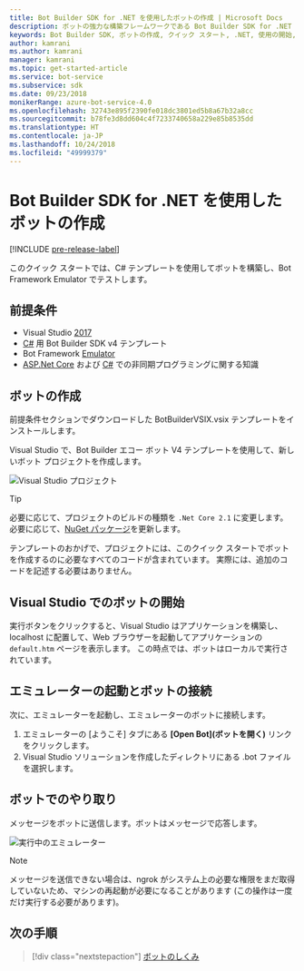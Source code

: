```yaml
---
title: Bot Builder SDK for .NET を使用したボットの作成 | Microsoft Docs
description: ボットの強力な構築フレームワークである Bot Builder SDK for .NET を使用してボットを作成します。
keywords: Bot Builder SDK, ボットの作成, クイック スタート, .NET, 使用の開始, C# ボット
author: kamrani
ms.author: kamrani
manager: kamrani
ms.topic: get-started-article
ms.service: bot-service
ms.subservice: sdk
ms.date: 09/23/2018
monikerRange: azure-bot-service-4.0
ms.openlocfilehash: 32743e895f2390fe018dc3801ed5b8a67b32a8cc
ms.sourcegitcommit: b78fe3d8dd604c4f7233740658a229e85b8535dd
ms.translationtype: HT
ms.contentlocale: ja-JP
ms.lasthandoff: 10/24/2018
ms.locfileid: "49999379"
---
```

# <a name="create-a-bot-with-the-bot-builder-sdk-for-net"></a>Bot Builder SDK for .NET を使用したボットの作成
[!INCLUDE [pre-release-label](../includes/pre-release-label.md)]

このクイック スタートでは、C# テンプレートを使用してボットを構築し、Bot Framework Emulator でテストします。 

## <a name="prerequisites"></a>前提条件
- Visual Studio [2017](https://www.visualstudio.com/downloads)
- [C#](https://botbuilder.myget.org/feed/aitemplates/package/vsix/BotBuilderV4.fbe0fc50-a6f1-4500-82a2-189314b7bea2) 用 Bot Builder SDK v4 テンプレート
- Bot Framework [Emulator](https://github.com/Microsoft/BotFramework-Emulator/releases)
- [ASP.Net Core](https://docs.microsoft.com/aspnet/core/) および [C#](https://docs.microsoft.com/en-us/dotnet/csharp/programming-guide/concepts/async/index) での非同期プログラミングに関する知識

## <a name="create-a-bot"></a>ボットの作成
前提条件セクションでダウンロードした BotBuilderVSIX.vsix テンプレートをインストールします。 

Visual Studio で、Bot Builder エコー ボット V4 テンプレートを使用して、新しいボット プロジェクトを作成します。

![Visual Studio プロジェクト](../media/azure-bot-quickstarts/bot-builder-dotnet-project.png)

> [!TIP] 
> 必要に応じて、プロジェクトのビルドの種類を ``.Net Core 2.1`` に変更します。必要に応じて、[NuGet パッケージ](https://docs.microsoft.com/en-us/nuget/quickstart/install-and-use-a-package-in-visual-studio)を更新します。

テンプレートのおかげで、プロジェクトには、このクイック スタートでボットを作成するのに必要なすべてのコードが含まれています。 実際には、追加のコードを記述する必要はありません。

## <a name="start-your-bot-in-visual-studio"></a>Visual Studio でのボットの開始

実行ボタンをクリックすると、Visual Studio はアプリケーションを構築し、localhost に配置して、Web ブラウザーを起動してアプリケーションの `default.htm` ページを表示します。 この時点では、ボットはローカルで実行されています。

## <a name="start-the-emulator-and-connect-your-bot"></a>エミュレーターの起動とボットの接続

次に、エミュレーターを起動し、エミュレーターのボットに接続します。

1. エミュレーターの [ようこそ] タブにある **[Open Bot]\(ボットを開く\)** リンクをクリックします。 
2. Visual Studio ソリューションを作成したディレクトリにある .bot ファイルを選択します。

## <a name="interact-with-your-bot"></a>ボットでのやり取り

メッセージをボットに送信します。ボットはメッセージで応答します。

![実行中のエミュレーター](../media/emulator-v4/emulator-running.png)

> [!NOTE]
> メッセージを送信できない場合は、ngrok がシステム上の必要な権限をまだ取得していないため、マシンの再起動が必要になることがあります (この操作は一度だけ実行する必要があります)。

## <a name="next-steps"></a>次の手順

> [!div class="nextstepaction"]
> [ボットのしくみ](../v4sdk/bot-builder-basics.md) 
